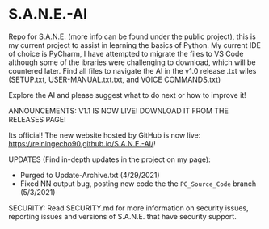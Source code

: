 # S.A.N.E.-AI
Repo for S.A.N.E. (more info can be found under the public project), this is my current project to assist in learning the basics of Python. My current IDE of choice is PyCharm, I have attempted to migrate the files to VS Code although some of the ibraries were challenging to download, which will be countered later. Find all files to navigate the AI in the v1.0 release .txt wiles (SETUP.txt, USER-MANUAL.txt.txt, and VOICE COMMANDS.txt)

Explore the AI and please suggest what to do next or how to improve it!

ANNOUNCEMENTS: 
V1.1 IS NOW LIVE! DOWNLOAD IT FROM THE RELEASES PAGE!

Its official! The new website hosted by GitHub is now live: https://reiningecho90.github.io/S.A.N.E.-AI/!

UPDATES (Find in-depth updates in the project on my page):
- Purged to Update-Archive.txt (4/29/2021)
- Fixed NN output bug, posting new code the the `PC_Source_Code` branch (5/3/2021)

SECURITY:
Read SECURITY.md for more information on security issues, reporting issues and versions of S.A.N.E. that have security support.

